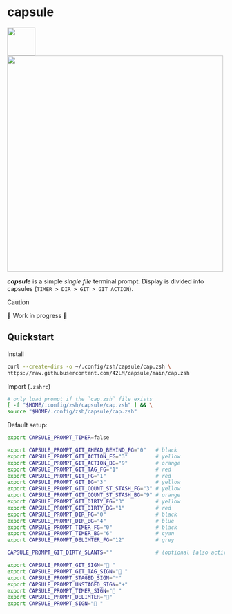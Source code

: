 # capsule
<img src="https://github.com/user-attachments/assets/632b79e3-bac4-47cd-81a8-63267b6e6c0b" width="65" /> <img src="https://github.com/user-attachments/assets/e5375434-186b-4d9a-9a1f-4a67a0e225bc" width="500" />

_**capsule**_ is a simple _single file_ terminal prompt. Display is divided into capsules (`TIMER > DIR > GIT > GIT ACTION`).

> [!CAUTION]
> 🚧 Work in progress 🚧

## Quickstart
Install
```sh
curl --create-dirs -o ~/.config/zsh/capsule/cap.zsh \
https://raw.githubusercontent.com/42LM/capsule/main/cap.zsh
```

Import (`.zshrc`)
```zsh
# only load prompt if the `cap.zsh` file exists
[ -f "$HOME/.config/zsh/capsule/cap.zsh" ] && \
source "$HOME/.config/zsh/capsule/cap.zsh"
```

Default setup:
```sh
export CAPSULE_PROMPT_TIMER=false

export CAPSULE_PROMPT_GIT_AHEAD_BEHIND_FG="0"   # black
export CAPSULE_PROMPT_GIT_ACTION_FG="3"         # yellow
export CAPSULE_PROMPT_GIT_ACTION_BG="9"         # orange
export CAPSULE_PROMPT_GIT_TAG_FG="1"            # red
export CAPSULE_PROMPT_GIT_FG="1"                # red
export CAPSULE_PROMPT_GIT_BG="3"                # yellow
export CAPSULE_PROMPT_GIT_COUNT_ST_STASH_FG="3" # yellow
export CAPSULE_PROMPT_GIT_COUNT_ST_STASH_BG="9" # orange
export CAPSULE_PROMPT_GIT_DIRTY_FG="3"          # yellow
export CAPSULE_PROMPT_GIT_DIRTY_BG="1"          # red
export CAPSULE_PROMPT_DIR_FG="0"                # black
export CAPSULE_PROMPT_DIR_BG="4"                # blue
export CAPSULE_PROMPT_TIMER_FG="0"              # black
export CAPSULE_PROMPT_TIMER_BG="6"              # cyan
export CAPSULE_PROMPT_DELIMTER_FG="12"          # grey

CAPSULE_PROMPT_GIT_DIRTY_SLANTS=""              # (optional [also activates double slants])

export CAPSULE_PROMPT_GIT_SIGN="󰘬 "
export CAPSULE_PROMPT_GIT_TAG_SIGN="󱈤 "
export CAPSULE_PROMPT_STAGED_SIGN="*"
export CAPSULE_PROMPT_UNSTAGED_SIGN="+"
export CAPSULE_PROMPT_TIMER_SIGN=" "
export CAPSULE_PROMPT_DELIMTER=""
export CAPSULE_PROMPT_SIGN="󱞩 "
```
